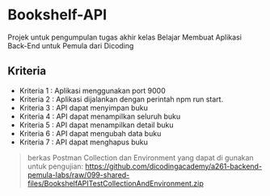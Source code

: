 # Bookshelf-API

Projek untuk pengumpulan tugas akhir kelas Belajar Membuat Aplikasi Back-End untuk Pemula dari Dicoding

## Kriteria

- Kriteria 1 : Aplikasi menggunakan port 9000
- Kriteria 2 : Aplikasi dijalankan dengan perintah npm run start.
- Kriteria 3 : API dapat menyimpan buku
- Kriteria 4 : API dapat menampilkan seluruh buku
- Kriteria 5 : API dapat menampilkan detail buku
- Kriteria 6 : API dapat mengubah data buku
- Kriteria 7 : API dapat menghapus buku

> berkas Postman Collection dan Environment yang dapat di gunakan untuk pengujian:
>  https://github.com/dicodingacademy/a261-backend-pemula-labs/raw/099-shared-files/BookshelfAPITestCollectionAndEnvironment.zip
